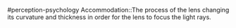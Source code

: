 #perception-psychology 
Accommodation::The process of the lens changing its curvature and thickness in order for the lens to focus the light rays.
<!--SR:!2024-02-05,3,250-->